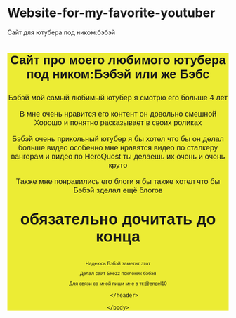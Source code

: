 # Website-for-my-favorite-youtuber
Сайт для ютубера под ником:бэбэй
<html>
    <title>Сайт для Бэбса</title>
    <body>
        <header style="background-color:rgb(236, 236, 52);">
            <h1 style="font-family:sans-serif;">
                 Сайт про моего любимого ютубера под ником:Бэбэй или же Бэбс</p>
            </h1>
           <p style="font-family:sans-serif;font-size:17px;">Бэбэй мой самый любимый ютубер я смотрю его больше 4 лет</p>
           <p style="font-family:sans-serif;font-size:17px;">B мне очень нравится его контент он довольно смешной Хорошо и понятно расказывает в своих роликах</p>
           <p style="font-family:sans-serif;font-size:17px;">Бэбэй очень прикольный ютубер я бы хотел что бы он делал больше видео особенно мне нравятся видео по сталкеру вангерам и видео по HeroQuest ты делаешь их очень и очень круто</p>
           <p style="font-family:sans-serif;font-size:17px;">Также мне понравились его блоги я бы также хотел что бы Бэбэй зделал ещё блогов</p>
           <p style="font-size:35px;font-family:sans-serif;"><b>обязательно дочитать до конца</b></p>
           <p style="font-size:11px;font-family:sans-serif">Надеюсь Бэбэй заметит этот</p>
           <p style="font-size:11px;font-family:sans-serif">Делал сайт Skezz поклоник бэбэя</p>
           <p style="font-size:11px;font-family:sans-serif">Для связи со мной пиши мне в тг:@engel10</p>
                

            
        </header>

    </body>

</html>
